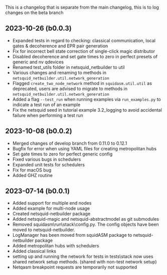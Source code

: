 This is a changelog that is separate from the main changelog, this is to log changes on the beta branch

2023-10-26 (b0.0.3)
-------------------
- Expanded tests in regard to checking: classical communication, local gates & decoherence and EPR pair generation
- Fix for incorrect bell state correction of single-click magic distributor
- Disabled decoherence and set gate times to zero in perfect presets of generic and nv qdevices
- Renamed test_utils folder in netsquid_netbuilder to util
- Various changes and renaming to methods in `netsquid_netbuilder.util.network_generation`
- Flagged `create_two_node_network` method in `squidasm.util.util` as deprecated, users are advised to migrate to methods in `netsquid_netbuilder.util.network_generation`
- Added a flag `--test_run` when running examples via `run_examples.py` to indicate a test run of an example
- Fix the netsquid seed in tutorial example 3.2_logging to avoid accidental failure when performing a test run


2023-10-08 (b0.0.2)
------------------
- Merged changes of develop branch from 0.11.0 to 0.12.1
- Bugfix for error when using YAML files for creating metropolitan hubs
- Set gate times to zero for perfect generic config
- Fixed various bugs in schedulers
- Expanded unit tests for schedulers
- Fix for macOS bug
- Added GHZ routine

2023-07-14 (b0.0.1)
------------------
- Added support for multiple end nodes
- Added example for multi-node usage
- Created netsquid-netbuilder package
- Added netsquid-magic and netsquid-abstractmodel as git submodules
- Removed squidasm\run\stack\config.py. The config objects have been moved to netsquid-netbuilder.
- LogManager has been moved from squidASM package to netsquid-netbuilder package
- Added metropolitan hubs with schedulers
- Added classical links
- setting up and running the network for tests in tests\stack now uses shared network setup methods. (shared with non-test network setup)
- Netqasm breakpoint requests are temporarily not supported
